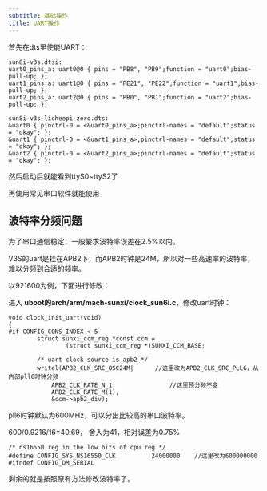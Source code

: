 ```yaml
---
subtitle: 基础操作
title: UART操作
---
```


首先在dts里使能UART：

    sun8i-v3s.dtsi:
    uart0_pins_a: uart0@0 { pins = "PB8", "PB9";function = "uart0";bias-pull-up; };
    uart1_pins_a: uart1@0 { pins = "PE21", "PE22";function = "uart1";bias-pull-up; };
    uart2_pins_a: uart2@0 { pins = "PB0", "PB1";function = "uart2";bias-pull-up; };

    sun8i-v3s-licheepi-zero.dts:
    &uart0 { pinctrl-0 = <&uart0_pins_a>;pinctrl-names = "default";status = "okay"; };
    &uart1 { pinctrl-0 = <&uart1_pins_a>;pinctrl-names = "default";status = "okay"; };
    &uart2 { pinctrl-0 = <&uart2_pins_a>;pinctrl-names = "default";status = "okay"; };

然后启动后就能看到ttyS0\~ttyS2了

再使用常见串口软件就能使用

## 波特率分频问题


为了串口通信稳定，一般要求波特率误差在2.5%以内。

V3S的uart是挂在APB2下，而APB2时钟是24M，所以对一些高速率的波特率，难以分频到合适的频率。

以921600为例，下面进行修改：

进入 **uboot的arch/arm/mach-sunxi/clock_sun6i.c**，修改uart时钟：

```
void clock_init_uart(void)
{
#if CONFIG_CONS_INDEX < 5
        struct sunxi_ccm_reg *const ccm =
                (struct sunxi_ccm_reg *)SUNXI_CCM_BASE;

        /* uart clock source is apb2 */
        writel(APB2_CLK_SRC_OSC24M|      //这里改为APB2_CLK_SRC_PLL6，从内部pll6时钟分频
            APB2_CLK_RATE_N_1|               //这里预分频不变
            APB2_CLK_RATE_M(1),
            &ccm->apb2_div);
```

pll6时钟默认为600MHz，可以分出比较高的串口波特率。

600/0.9216/16=40.69， 舍入为41，相对误差为0.75%

```
/* ns16550 reg in the low bits of cpu reg */
#define CONFIG_SYS_NS16550_CLK          24000000    //这里改为600000000
#ifndef CONFIG_DM_SERIAL
```

剩余的就是按照原有方法修改波特率了。
